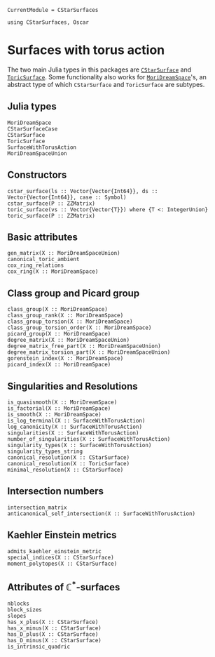 ```@meta
CurrentModule = CStarSurfaces
```

```@setup oscar
using CStarSurfaces, Oscar 
```

# Surfaces with torus action

The two main Julia types in this packages are [`CStarSurface`](@ref) and
[`ToricSurface`](@ref). Some functionality also works for
[`MoriDreamSpace`](@ref)'s, an abstract type of which `CStarSurface` and
`ToricSurface` are subtypes.

## Julia types

```@docs
MoriDreamSpace
CStarSurfaceCase
CStarSurface
ToricSurface
SurfaceWithTorusAction
MoriDreamSpaceUnion
```

## Constructors 

```@docs
cstar_surface(ls :: Vector{Vector{Int64}}, ds :: Vector{Vector{Int64}}, case :: Symbol)
cstar_surface(P :: ZZMatrix)
toric_surface(vs :: Vector{Vector{T}}) where {T <: IntegerUnion}
toric_surface(P :: ZZMatrix)
```

## Basic attributes

```@docs
gen_matrix(X :: MoriDreamSpaceUnion)
canonical_toric_ambient
cox_ring_relations
cox_ring(X :: MoriDreamSpace)
```

## Class group and Picard group

```@docs
class_group(X :: MoriDreamSpace)
class_group_rank(X :: MoriDreamSpace)
class_group_torsion(X :: MoriDreamSpace)
class_group_torsion_order(X :: MoriDreamSpace)
picard_group(X :: MoriDreamSpace)
degree_matrix(X :: MoriDreamSpaceUnion)
degree_matrix_free_part(X :: MoriDreamSpaceUnion)
degree_matrix_torsion_part(X :: MoriDreamSpaceUnion)
gorenstein_index(X :: MoriDreamSpace)
picard_index(X :: MoriDreamSpace)
```

## Singularities and Resolutions

```@docs
is_quasismooth(X :: MoriDreamSpace)
is_factorial(X :: MoriDreamSpace)
is_smooth(X :: MoriDreamSpace)
is_log_terminal(X :: SurfaceWithTorusAction)
log_canonicity(X :: SurfaceWithTorusAction)
singularities(X :: SurfaceWithTorusAction)
number_of_singularities(X :: SurfaceWithTorusAction)
singularity_types(X :: SurfaceWithTorusAction)
singularity_types_string
canonical_resolution(X :: CStarSurface)
canonical_resolution(X :: ToricSurface)
minimal_resolution(X :: CStarSurface)
```

## Intersection numbers

```@docs
intersection_matrix
anticanonical_self_intersection(X :: SurfaceWithTorusAction)
```

## Kaehler Einstein metrics

```@docs
admits_kaehler_einstein_metric
special_indices(X :: CStarSurface)
moment_polytopes(X :: CStarSurface)
```

## Attributes of $\mathbb{C}^*$-surfaces

```@docs
nblocks
block_sizes
slopes
has_x_plus(X :: CStarSurface)
has_x_minus(X :: CStarSurface)
has_D_plus(X :: CStarSurface)
has_D_minus(X :: CStarSurface)
is_intrinsic_quadric
```
